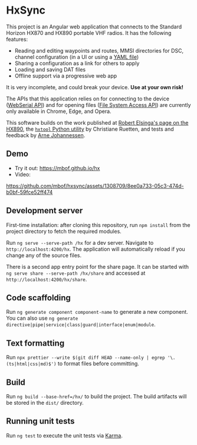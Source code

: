 # HxSync

This project is an Angular web application that connects to the Standard Horizon
HX870 and HX890 portable VHF radios. It has the following features:

- Reading and editing waypoints and routes, MMSI directories for DSC, channel
  configuration (in a UI or using a [YAML file](yaml.md))
- Sharing a configuration as a link for others to apply
- Loading and saving DAT files
- Offline support via a progressive web app

It is very incomplete, and could break your device. **Use at your own risk!**

The APIs that this application relies on for connecting to the device
([WebSerial API](https://developer.mozilla.org/en-US/docs/Web/API/Web_Serial_API#browser_compatibility))
and for opening files
([File System Access API](https://developer.chrome.com/docs/capabilities/web-apis/file-system-access#read-file))
are currently only available in Chrome, Edge, and Opera.

This software builds on the work published at
[Robert Elsinga's page on the HX890](https://pc5e.nl/info/standard-horizon-hx890e-marine-handheld),
the [`hxtool` Python utility](https://github.com/cr/hx870) by Christiane
Ruetten, and tests and feedback by
[Arne Johannessen](https://github.com/johannessen).

## Demo

- Try it out: https://mbof.github.io/hx
- Video:

https://github.com/mbof/hxsync/assets/1308709/8ee0a733-05c3-474d-b0bf-59fce52ff474

## Development server

First-time installation: after cloning this repository, run `npm install` from
the project directory to fetch the required modules.

Run `ng serve --serve-path /hx` for a dev server. Navigate to
`http://localhost:4200/hx`. The application will automatically reload if you
change any of the source files.

There is a second app entry point for the share page. It can be started with
`ng serve share --serve-path /hx/share` and accessed at
`http://localhost:4200/hx/share`.

## Code scaffolding

Run `ng generate component component-name` to generate a new component. You can
also use `ng generate directive|pipe|service|class|guard|interface|enum|module`.

## Text formatting

Run
`npx prettier --write $(git diff HEAD --name-only | egrep '\.(ts|html|css|md)$')`
to format files before committing.

## Build

Run `ng build --base-href=/hx/` to build the project. The build artifacts will
be stored in the `dist/` directory.

## Running unit tests

Run `ng test` to execute the unit tests via
[Karma](https://karma-runner.github.io).
